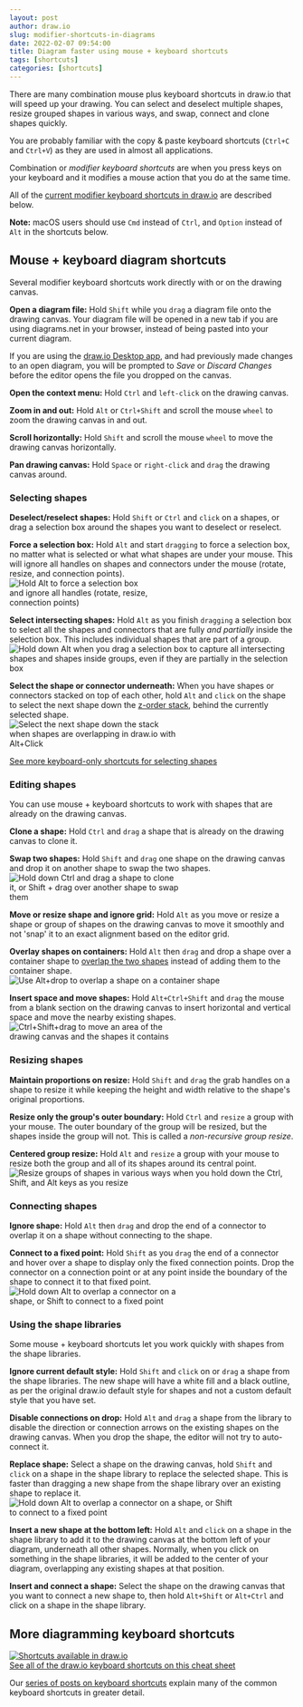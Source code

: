 ```yaml
---
layout: post
author: draw.io
slug: modifier-shortcuts-in-diagrams
date: 2022-02-07 09:54:00
title: Diagram faster using mouse + keyboard shortcuts
tags: [shortcuts]
categories: [shortcuts]
---
```


There are many combination mouse plus keyboard shortcuts in draw.io that will speed up your drawing. You can select and deselect multiple shapes, resize grouped shapes in various ways, and swap, connect and clone shapes quickly.

You are probably familiar with the copy & paste keyboard shortcuts (``Ctrl+C`` and ``Ctrl+V``) as they are used in almost all applications. 

Combination or _modifier keyboard shortcuts_ are when you press keys on your keyboard and it modifies a mouse action that you do at the same time. 

All of the [current modifier keyboard shortcuts in draw.io](https://app.diagrams.net/shortcuts.svg) are described below.

**Note:** macOS users should use ``Cmd`` instead of ``Ctrl``, and ``Option`` instead of ``Alt`` in the shortcuts below.


## Mouse + keyboard diagram shortcuts

Several modifier keyboard shortcuts work directly with or on the drawing canvas.

**Open a diagram file:** Hold ``Shift`` while you ``drag`` a diagram file onto the drawing canvas. Your diagram file will be opened in a new tab if you are using diagrams.net in your browser, instead of being pasted into your current diagram.

If you are using the [draw.io Desktop app](https://get.diagrams.net/), and had previously made changes to an open diagram, you will be prompted to _Save_ or _Discard Changes_ before the editor opens the file you dropped on the canvas.

**Open the context menu:** Hold ``Ctrl`` and ``left-click`` on the drawing canvas.

**Zoom in and out:** Hold ``Alt`` or ``Ctrl+Shift`` and scroll the mouse ``wheel`` to zoom the drawing canvas in and out.

**Scroll horizontally:** Hold ``Shift`` and scroll the mouse ``wheel`` to move the drawing canvas horizontally.

**Pan drawing canvas:** Hold ``Space`` or ``right-click`` and ``drag`` the drawing canvas around.   

### Selecting shapes

**Deselect/reselect shapes:** Hold ``Shift`` or ``Ctrl`` and ``click`` on a shapes, or drag a selection box around the shapes you want to deselect or reselect. 

**Force a selection box:** Hold ``Alt`` and start ``dragging`` to force a selection box, no matter what is selected or what what shapes are under your mouse. This will ignore all handles on shapes and connectors under the mouse (rotate, resize, and connection points).
<br /><img src="/assets/img/blog/shortcuts-force-selection-box.gif" style="width=100%;max-width:250px;;height:auto;" alt="Hold Alt to force a selection box and ignore all handles (rotate, resize, connection points)">

**Select intersecting shapes:** Hold ``Alt`` as you finish ``dragging`` a selection box to select all the shapes and connectors that are fully _and partially_ inside the selection box. This includes individual shapes that are part of a group.
<br /><img src="/assets/img/blog/shape-select-shortcut-alt-selection-box.gif" style="width=100%;max-width:600px;;height:auto;" alt="Hold down Alt when you drag a selection box to capture all intersecting shapes and shapes inside groups, even if they are partially in the selection box">

**Select the shape or connector underneath:** When you have shapes or connectors stacked on top of each other, hold ``Alt`` and ``click`` on the shape to select the next shape down the [z-order stack](/blog/move-shapes-forwards-backwards.html), behind the currently selected shape. 
<br /><img src="/assets/img/blog/shape-select-shortcut-alt.gif" style="width=100%;max-width:300px;;height:auto;" alt="Select the next shape down the stack when shapes are overlapping in draw.io with Alt+Click">

[See more keyboard-only shortcuts for selecting shapes](/blog/shortcut-select.html)

### Editing shapes

You can use mouse + keyboard shortcuts to work with shapes that are already on the drawing canvas.

**Clone a shape:** Hold ``Ctrl`` and ``drag`` a shape that is already on the drawing canvas to clone it.

**Swap two shapes:** Hold ``Shift`` and ``drag`` one shape on the drawing canvas and drop it on another shape to swap the two shapes.
<br /><img src="/assets/img/blog/shortcuts-clone-swap.gif" style="width=100%;max-width:300px;;height:auto;" alt="Hold down Ctrl and drag a shape to clone it, or Shift + drag over another shape to swap them">

**Move or resize shape and ignore grid:** Hold ``Alt`` as you move or resize a shape or group of shapes on the drawing canvas to move it smoothly and not 'snap' it to an exact alignment based on the editor grid.

**Overlay shapes on containers:** Hold ``Alt`` then ``drag`` and drop a shape over a container shape to [overlap the two shapes](/blog/shortcut-overlay-shapes.html) instead of adding them to the container shape. 
<br /><img src="/assets/img/blog/shortcut-overlay-shapes.gif" style="max-width:100%;height:auto;" alt="Use Alt+drop to overlap a shape on a container shape">

**Insert space and move shapes:** Hold ``Alt+Ctrl+Shift`` and ``drag`` the mouse from a blank section on the drawing canvas to insert horizontal and vertical space and move the nearby existing shapes.
<br /><img src="/assets/img/blog/move-area-example.gif" style="width=100%;max-width:300px;height:auto;" alt="Ctrl+Shift+drag to move an area of the drawing canvas and the shapes it contains">


### Resizing shapes

**Maintain proportions on resize:** Hold ``Shift`` and ``drag`` the grab handles on a shape to resize it while keeping the height and width relative to the shape's original proportions.

**Resize only the group's outer boundary:** Hold ``Ctrl`` and ``resize`` a group with your mouse. The outer boundary of the group will be resized, but the shapes inside the group will not. This is called a _non-recursive group resize_.

**Centered group resize:** Hold ``Alt`` and ``resize`` a group with your mouse to resize both the group and all of its shapes around its central point.
<br /><img src="/assets/img/blog/shortcuts-resize-groups.gif" style="width=100%;max-width:650px;;height:auto;" alt="Resize groups of shapes in various ways when you hold down the Ctrl, Shift, and Alt keys as you resize">


### Connecting shapes

**Ignore shape:** Hold ``Alt`` then ``drag`` and drop the end of a connector to overlap it on a shape without connecting to the shape.

**Connect to a fixed point:** Hold ``Shift`` as you ``drag`` the end of a connector and hover over a shape to display only the fixed connection points. Drop the connector on a connection point or at any point inside the boundary of the shape to connect it to that fixed point. 
<br /><img src="/assets/img/blog/shortcuts-connect-overlap-fixed.gif" style="width=100%;max-width:300px;;height:auto;" alt="Hold down Alt to overlap a connector on a shape, or Shift to connect to a fixed point">

### Using the shape libraries

Some mouse + keyboard shortcuts let you work quickly with shapes from the shape libraries.

**Ignore current default style:** Hold ``Shift`` and ``click`` on or ``drag`` a shape from the shape libraries. The new shape will have a white fill and a black outline, as per the original draw.io default style for shapes and not a custom default style that you have set.

**Disable connections on drop:** Hold ``Alt`` and ``drag`` a shape from the library to disable the direction or connection arrows on the existing shapes on the drawing canvas. When you drop the shape, the editor will not try to auto-connect it.

**Replace shape:** Select a shape on the drawing canvas, hold ``Shift`` and ``click`` on a shape in the shape library to replace the selected shape. This is faster than dragging a new shape from the shape library over an existing shape to replace it. 
<br /><img src="/assets/img/blog/shortcuts-ignore-style-connections-replace-shape.gif" style="width=100%;max-width:400px;;height:auto;" alt="Hold down Alt to overlap a connector on a shape, or Shift to connect to a fixed point">

**Insert a new shape at the bottom left:** Hold ``Alt`` and ``click`` on a shape in the shape library to add it to the drawing canvas at the bottom left of your diagram, underneath all other shapes. Normally, when you click on something in the shape libraries, it will be added to the center of your diagram, overlapping any existing shapes at that position.

**Insert and connect a shape:** Select the shape on the drawing canvas that you want to connect a new shape to, then hold ``Alt+Shift`` or ``Alt+Ctrl`` and click on a shape in the shape library.



## More diagramming keyboard shortcuts

[<img src="https://app.diagrams.net/shortcuts.svg" style="width=100%;max-width:400px;;height:auto;" alt="Shortcuts available in draw.io">](https://app.diagrams.net/shortcuts.svg)
<br />[See all of the draw.io keyboard shortcuts on this cheat sheet](https://app.diagrams.net/shortcuts.svg)

Our [series of posts on keyboard shortcuts](/blog/shortcuts.html) explain many of the common keyboard shortcuts in greater detail.